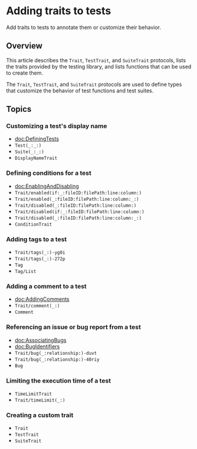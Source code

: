 # Adding traits to tests

<!--
This source file is part of the Swift.org open source project

Copyright (c) 2023 Apple Inc. and the Swift project authors
Licensed under Apache License v2.0 with Runtime Library Exception

See https://swift.org/LICENSE.txt for license information
See https://swift.org/CONTRIBUTORS.txt for Swift project authors
-->

Add traits to tests to annotate them or customize their behavior.

## Overview

This article describes the ``Trait``, ``TestTrait``, and ``SuiteTrait``
protocols, lists the traits provided by the testing library, and lists functions
that can be used to create them.

The ``Trait``, ``TestTrait``, and ``SuiteTrait`` protocols are used to define
types that customize the behavior of test functions and test suites.

## Topics

### Customizing a test's display name

- <doc:DefiningTests>
- ``Test(_:_:)``
- ``Suite(_:_:)``
- ``DisplayNameTrait``

### Defining conditions for a test

- <doc:EnablingAndDisabling>
- ``Trait/enabled(if:_:fileID:filePath:line:column:)``
- ``Trait/enabled(_:fileID:filePath:line:column:_:)``
- ``Trait/disabled(_:fileID:filePath:line:column:)``
- ``Trait/disabled(if:_:fileID:filePath:line:column:)``
- ``Trait/disabled(_:fileID:filePath:line:column:_:)``
- ``ConditionTrait``

### Adding tags to a test

- ``Trait/tags(_:)-yg0i``
- ``Trait/tags(_:)-272p``
- ``Tag``
- ``Tag/List``

### Adding a comment to a test

- <doc:AddingComments>
- ``Trait/comment(_:)``
- ``Comment``

### Referencing an issue or bug report from a test

- <doc:AssociatingBugs>
- <doc:BugIdentifiers>
- ``Trait/bug(_:relationship:)-duvt``
- ``Trait/bug(_:relationship:)-40riy``
- ``Bug``

### Limiting the execution time of a test

- ``TimeLimitTrait``
- ``Trait/timeLimit(_:)``

### Creating a custom trait

- ``Trait``
- ``TestTrait``
- ``SuiteTrait``
